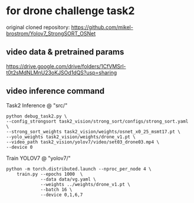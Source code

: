 # for drone challenge task2
original cloned repository: https://github.com/mikel-brostrom/Yolov7_StrongSORT_OSNet

## video data & pretrained params
https://drive.google.com/drive/folders/1CfVMSrl-t0t2sMdNLMnU23oKJSOd1dQS?usp=sharing

## video inference command

<!-- ``` shell
python task1.py \
--yolo-weights yolov7/params/5class_2000/best.pt \
--strong-sort-weights osnet_x0_25_msmt17.pt \
--source yolov7/video/set05_drone03.mp4 \
--save-vid \
--conf-thres 0.60 \
--device 0 \
--config-strongsort strong_sort/configs/strong_sort.yaml
``` -->

Task2 Inference @ "src/"
```shell
python debug_task2.py \
--config_strongsort task2_vision/strong_sort/configs/strong_sort.yaml \
--strong_sort_weights task2_vision/weights/osnet_x0_25_msmt17.pt \
--yolo_weights task2_vision/weights/drone_v1.pt \
--video_path task2_vision/yolov7/video/set03_drone03.mp4 \
--device 0
```

Train YOLOV7 @ "yolov7/"
```
python -m torch.distributed.launch --nproc_per_node 4 \
    train.py --epochs 1000  \
             --data data/vg.yaml \
             --weights ../weights/drone_v1.pt \
             --batch 16 \
             --device 0,1,6,7
```